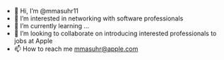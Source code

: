 - 👋 Hi, I’m @mmasuhr11
- 👀 I’m interested in networking with software professionals
- 🌱 I’m currently learning ...
- 💞️ I’m looking to collaborate on introducing interested professionals to jobs at Apple
- 📫 How to reach me mmasuhr@apple.com

<!---
mmasuhr11/mmasuhr11 is a ✨ special ✨ repository because its `README.md` (this file) appears on your GitHub profile.
You can click the Preview link to take a look at your changes.
--->
